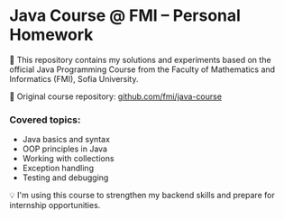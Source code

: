 # Java Course @ FMI – Personal Homework

📘 This repository contains my solutions and experiments based on the official Java Programming Course from the Faculty of Mathematics and Informatics (FMI), Sofia University.

🔗 Original course repository: [github.com/fmi/java-course](https://github.com/fmi/java-course)

### Covered topics:
- Java basics and syntax
- OOP principles in Java
- Working with collections
- Exception handling
- Testing and debugging

💡 I'm using this course to strengthen my backend skills and prepare for internship opportunities.
